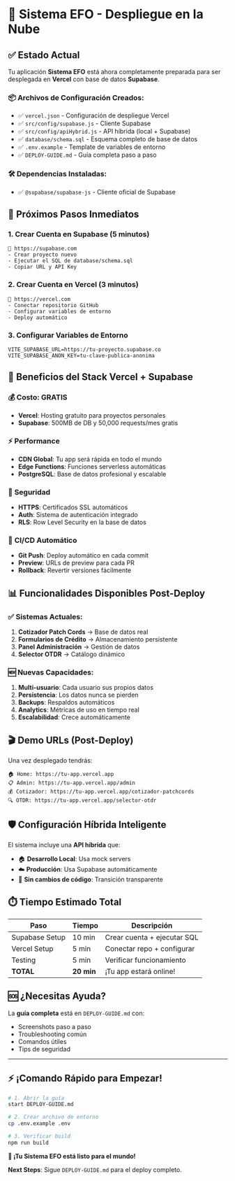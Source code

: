 # 🚀 Sistema EFO - Despliegue en la Nube

## ✅ Estado Actual

Tu aplicación **Sistema EFO** está ahora completamente preparada para ser desplegada en **Vercel** con base de datos **Supabase**. 

### 📦 Archivos de Configuración Creados:

- ✅ `vercel.json` - Configuración de despliegue Vercel
- ✅ `src/config/supabase.js` - Cliente Supabase
- ✅ `src/config/apiHybrid.js` - API híbrida (local + Supabase)
- ✅ `database/schema.sql` - Esquema completo de base de datos
- ✅ `.env.example` - Template de variables de entorno
- ✅ `DEPLOY-GUIDE.md` - Guía completa paso a paso

### 🛠️ Dependencias Instaladas:

- ✅ `@supabase/supabase-js` - Cliente oficial de Supabase

## 🎯 Próximos Pasos Inmediatos

### 1. Crear Cuenta en Supabase (5 minutos)
```
🔗 https://supabase.com
- Crear proyecto nuevo
- Ejecutar el SQL de database/schema.sql
- Copiar URL y API Key
```

### 2. Crear Cuenta en Vercel (3 minutos)
```
🔗 https://vercel.com
- Conectar repositorio GitHub
- Configurar variables de entorno
- Deploy automático
```

### 3. Configurar Variables de Entorno
```env
VITE_SUPABASE_URL=https://tu-proyecto.supabase.co
VITE_SUPABASE_ANON_KEY=tu-clave-publica-anonima
```

## 🌟 Beneficios del Stack Vercel + Supabase

### 💰 **Costo: GRATIS**
- **Vercel**: Hosting gratuito para proyectos personales
- **Supabase**: 500MB de DB y 50,000 requests/mes gratis

### ⚡ **Performance**
- **CDN Global**: Tu app será rápida en todo el mundo
- **Edge Functions**: Funciones serverless automáticas
- **PostgreSQL**: Base de datos profesional y escalable

### 🔐 **Seguridad**
- **HTTPS**: Certificados SSL automáticos
- **Auth**: Sistema de autenticación integrado
- **RLS**: Row Level Security en la base de datos

### 🔄 **CI/CD Automático**
- **Git Push**: Deploy automático en cada commit
- **Preview**: URLs de preview para cada PR
- **Rollback**: Revertir versiones fácilmente

## 📊 Funcionalidades Disponibles Post-Deploy

### ✅ **Sistemas Actuales:**
1. **Cotizador Patch Cords** → Base de datos real
2. **Formularios de Crédito** → Almacenamiento persistente  
3. **Panel Administración** → Gestión de datos
4. **Selector OTDR** → Catálogo dinámico

### 🆕 **Nuevas Capacidades:**
1. **Multi-usuario**: Cada usuario sus propios datos
2. **Persistencia**: Los datos nunca se pierden
3. **Backups**: Respaldos automáticos
4. **Analytics**: Métricas de uso en tiempo real
5. **Escalabilidad**: Crece automáticamente

## 🎬 Demo URLs (Post-Deploy)

Una vez desplegado tendrás:
```
🏠 Home: https://tu-app.vercel.app
📋 Admin: https://tu-app.vercel.app/admin  
💰 Cotizador: https://tu-app.vercel.app/cotizador-patchcords
🔍 OTDR: https://tu-app.vercel.app/selector-otdr
```

## 🛡️ Configuración Híbrida Inteligente

El sistema incluye una **API híbrida** que:
- 🏠 **Desarrollo Local**: Usa mock servers
- ☁️ **Producción**: Usa Supabase automáticamente
- 🔄 **Sin cambios de código**: Transición transparente

## ⏱️ Tiempo Estimado Total

| Paso | Tiempo | Descripción |
|------|--------|-------------|
| Supabase Setup | 10 min | Crear cuenta + ejecutar SQL |
| Vercel Setup | 5 min | Conectar repo + configurar |
| Testing | 5 min | Verificar funcionamiento |
| **TOTAL** | **20 min** | ¡Tu app estará online! |

## 🆘 ¿Necesitas Ayuda?

La **guía completa** está en `DEPLOY-GUIDE.md` con:
- Screenshots paso a paso
- Troubleshooting común  
- Comandos útiles
- Tips de seguridad

---

## ⚡ ¡Comando Rápido para Empezar!

```bash
# 1. Abrir la guía
start DEPLOY-GUIDE.md

# 2. Crear archivo de entorno
cp .env.example .env

# 3. Verificar build
npm run build
```

**🎉 ¡Tu Sistema EFO está listo para el mundo!**

**Next Steps**: Sigue `DEPLOY-GUIDE.md` para el deploy completo.
